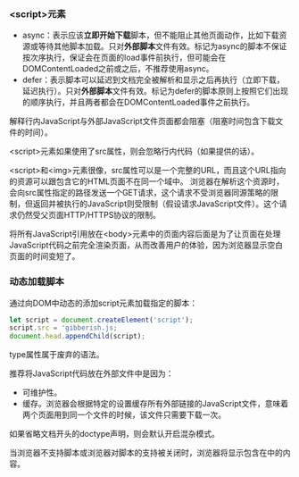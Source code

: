 ### \<script\>元素
- async：表示应该**立即开始下载**脚本，但不能阻止其他页面动作，比如下载资源或等待其他脚本加载。只对**外部脚本**文件有效。标记为async的脚本不保证按次序执行，保证会在页面的load事件前执行，但可能会在DOMContentLoaded之前或之后，不推荐使用async。
- defer：表示脚本可以延迟到文档完全被解析和显示之后再执行（立即下载，延迟执行）。只对**外部脚本**文件有效。标记为defer的脚本原则上按照它们出现的顺序执行，并且两者都会在DOMContentLoaded事件之前执行。

解释行内JavaScript与外部JavaScript文件页面都会阻塞（阻塞时间包含下载文件的时间）。

\<script\>元素如果使用了src属性，则会忽略行内代码（如果提供的话）。

\<script\>和\<img\>元素很像，src属性可以是一个完整的URL，而且这个URL指向的资源可以跟包含它的HTML页面不在同一个域中。
浏览器在解析这个资源时，会向src属性指定的路径发送一个GET请求，这个请求不受浏览器同源策略的限制，但返回并被执行的JavaScript则受限制（假设请求JavaScript文件）。这个请求仍然受父页面HTTP/HTTPS协议的限制。

将所有JavaScript引用放在\<body\>元素中的页面内容后面是为了让页面在处理JavaScript代码之前完全渲染页面，从而改善用户的体验，因为浏览器显示空白页面的时间变短了。

### 动态加载脚本
通过向DOM中动态的添加script元素加载指定的脚本：

```js
let script = document.createElement('script');
script.src = 'gibberish.js;
document.head.appendChild(script);
```

type属性属于废弃的语法。

推荐将JavaScript代码放在外部文件中是因为：
- 可维护性。
- 缓存。浏览器会根据特定的设置缓存所有外部链接的JavaScript文件，意味着两个页面用到同一个文件的时候，该文件只需要下载一次。

如果省略文档开头的doctype声明，则会默认开启混杂模式。

当浏览器不支持脚本或浏览器对脚本的支持被关闭时，浏览器将显示包含在<noscript>中的内容。

